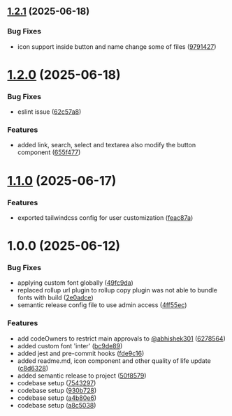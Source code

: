 ## [1.2.1](https://github.com/abhishek301/simple-library-react/compare/v1.2.0...v1.2.1) (2025-06-18)


### Bug Fixes

* icon support inside button and name change some of files ([9791427](https://github.com/abhishek301/simple-library-react/commit/9791427f074bff3117a3c13b62e837bcf08523f8))

# [1.2.0](https://github.com/abhishek301/simple-library-react/compare/v1.1.0...v1.2.0) (2025-06-18)


### Bug Fixes

* eslint issue ([62c57a8](https://github.com/abhishek301/simple-library-react/commit/62c57a81810aac39a392b3834e8d398b7a9dbc09))


### Features

* added link, search, select and textarea also modify the button component ([655f477](https://github.com/abhishek301/simple-library-react/commit/655f477c64c73fb5fbb90c31a9c7d9e6a9aefef7))

# [1.1.0](https://github.com/abhishek301/simple-library-react/compare/v1.0.0...v1.1.0) (2025-06-17)


### Features

* exported tailwindcss config for user customization ([feac87a](https://github.com/abhishek301/simple-library-react/commit/feac87a60068729f46f715665ca05a60f069f83b))

# 1.0.0 (2025-06-12)


### Bug Fixes

* applying custom font globally ([49fc9da](https://github.com/abhishek301/simple-library-react/commit/49fc9da6acf4c1af471ef434934bc2ea2b93b75f))
* replaced rollup url plugin to rollup copy plugin was not able to bundle fonts with build ([2e0adce](https://github.com/abhishek301/simple-library-react/commit/2e0adcef40d6e34fdf7cbb3c9726af4c5cfd031b))
* semantic release config file to use admin access ([4ff55ec](https://github.com/abhishek301/simple-library-react/commit/4ff55ec4afaac744b19053c52b2f3ff376fb4294))


### Features

* add codeOwners to restrict main approvals to [@abhishek301](https://github.com/abhishek301) ([6278564](https://github.com/abhishek301/simple-library-react/commit/62785641a7456b7f915fb72f9bb16ba584d449ed))
* added custom font 'inter' ([bc9de89](https://github.com/abhishek301/simple-library-react/commit/bc9de89c5fb8ef7902009627227ce09cdca72c04))
* added jest and pre-commit hooks ([fde9c16](https://github.com/abhishek301/simple-library-react/commit/fde9c16c2e02d4353f6d206680bcf638ecbbcc31))
* added readme.md, icon component and other quality of life update ([c8d6328](https://github.com/abhishek301/simple-library-react/commit/c8d6328abd7f842087f4f326580fd4c9812ca269))
* added semantic release to project ([50f8579](https://github.com/abhishek301/simple-library-react/commit/50f85793e4cff48b83a02934f484f89d4b2d2ac3))
* codebase setup ([7543297](https://github.com/abhishek301/simple-library-react/commit/7543297641c56f08bda7f623a81fed6a605b4275))
* codebase setup ([930b728](https://github.com/abhishek301/simple-library-react/commit/930b728f4e32b586a929aa56e21c5e2fe70f0fe8))
* codebase setup ([a4b80e6](https://github.com/abhishek301/simple-library-react/commit/a4b80e6a4645d630a06a5eea3d9fbc0033babdee))
* codebase setup ([a8c5038](https://github.com/abhishek301/simple-library-react/commit/a8c5038e596d30f7604c5f582096ae3cad522a9c))
